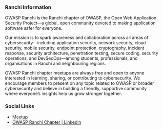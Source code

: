 ### Ranchi Information
OWASP Ranchi is the Ranchi chapter of OWASP, the Open Web Application Security Project—a global, open community devoted to making application software safer for everyone.

Our mission is to spark awareness and collaboration across all areas of cybersecurity—including application security, network security, cloud security, mobile security, endpoint protection, cryptography, incident response, security architecture, penetration testing, secure coding, security operations, and DevSecOps—among students, professionals, and organisations in Ranchi and neighbouring regions.

OWASP Ranchi chapter meetups are always free and open to anyone interested in learning, sharing, or contributing to cybersecurity. We encourage members to present on any topic related to OWASP or broader cybersecurity and believe in building a friendly, supportive community where everyone’s insights help us grow stronger together.

### Social Links
* [Meetup](https://www.meetup.com/meetup-owasp-ranchi-chapter/)
* [OWASP Ranchi Chapter | LinkedIn](https://www.linkedin.com/groups/15765034/)


